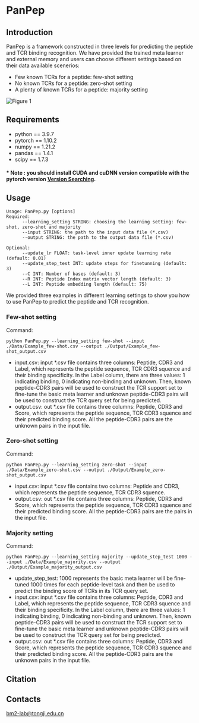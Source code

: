 # PanPep
## Introduction 
PanPep is a framework constructed in three levels for predicting the peptide and TCR binding recognition. We have provided the trained meta learner and external memory and users can choose different settings based on their data available scenerios:  
* Few known TCRs for a peptide: few-shot setting 
* No known TCRs for a peptide: zero-shot setting
* A plenty of known TCRs for a peptide: majority setting 
 
![Figure 1](https://user-images.githubusercontent.com/89248357/206089441-4c5fb772-5a6e-48fd-954f-58f04d33405f.png)

## Requirements  
* python == 3.9.7  
* pytorch == 1.10.2  
* numpy == 1.21.2  
* pandas == 1.4.1  
* scipy == 1.7.3  
#### * Note : you should install CUDA and cuDNN version compatible with the pytorch version [Version Searching](https://pytorch.org/). 
## Usage  

    Usage: PanPep.py [options]
    Required:
          --learning_setting STRING: choosing the learning setting: few-shot, zero-shot and majority
          --input STRING: the path to the input data file (*.csv)
          --output STRING: the path to the output data file (*.csv)

    Optional:
          --update_lr FLOAT: task-level inner update learning rate (default: 0.01)
          --update_step_test INT: update steps for finetunning (default: 3)
          --C INT: Number of bases (default: 3)
          --R INT: Peptide Index matrix vector length (default: 3)
          --L INT: Peptide embedding length (default: 75) 
We provided three examples in different learning settings to show you how to use PanPep to predict the peptide and TCR recognition. 
### Few-shot setting 
Command:  

    python PanPep.py --learning_setting few-shot --input ./Data/Example_few-shot.csv --output ./Output/Example_few-shot_output.csv 
    
* input.csv: input *.csv file contains three columns: Peptide, CDR3 and Label, which represents the peptide sequence, TCR CDR3 squence and their binding specificity.
In the Label column, there are three values: 1 indicating binding, 0 indicating non-binding and unknown. Then, known peptide-CDR3 pairs will be used to construct the TCR support set to fine-tune the basic meta learner and unknown peptide-CDR3 pairs will be used to construct the TCR query set for being predicted.
* output.csv: out *.csv file contains three columns: Peptide, CDR3 and Score, which represents the peptide sequence, TCR CDR3 squence and their predicted binding score. All the peptide-CDR3 pairs are the unknown pairs in the input file.
### Zero-shot setting 
Command:  

    python PanPep.py --learning_setting zero-shot --input ./Data/Example_zero-shot.csv --output ./Output/Example_zero-shot_output.csv 
    
* input.csv: input *.csv file contains two columns: Peptide and CDR3, which represents the peptide sequence, TCR CDR3 squence.
* output.csv: out *.csv file contains three columns: Peptide, CDR3 and Score, which represents the peptide sequence, TCR CDR3 squence and their predicted binding score. All the peptide-CDR3 pairs are the pairs in the input file.

### Majority setting 
Command: 

    python PanPep.py --learning_setting majority --update_step_test 1000 --input ./Data/Example_majority.csv --output ./Output/Example_majority_output.csv 

* update_step_test: 1000 represents the basic meta learner will be fine-tuned 1000 times for each peptide-level task and then be used to predict the binding score of TCRs in its TCR query set.
* input.csv: input *.csv file contains three columns: Peptide, CDR3 and Label, which represents the peptide sequence, TCR CDR3 squence and their binding specificity.
In the Label column, there are three values: 1 indicating binding, 0 indicating non-binding and unknown. Then, known peptide-CDR3 pairs will be used to construct the TCR support set to fine-tune the basic meta learner and unknown peptide-CDR3 pairs will be used to construct the TCR query set for being predicted.
* output.csv: out *.csv file contains three columns: Peptide, CDR3 and Score, which represents the peptide sequence, TCR CDR3 squence and their predicted binding score. All the peptide-CDR3 pairs are the unknown pairs in the input file.
## Citation
## Contacts
bm2-lab@tongji.edu.cn
